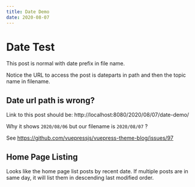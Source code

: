 ```yaml
---
title: Date Demo
date: 2020-08-07
---
```


# Date Test

This post is normal with date prefix in file name.

Notice the URL to access the post is dateparts in path and then the topic name in filename.

## Date url path is wrong?

Link to this post should be: http://localhost:8080/2020/08/07/date-demo/

Why it shows `2020/08/06` but our filename is `2020/08/07` ?

See https://github.com/vuepressjs/vuepress-theme-blog/issues/97

## Home Page Listing

Looks like the home page list posts by recent date. If multiple posts are in same day, it
will list them in descending last modified order.
